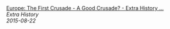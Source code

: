 <!--2024-07-21 00:21:39-->
<div class="yb">
  <a class="nodecor" href="/index.html?istoriya/europe_the_first_crusade_-_a_good_crusade_-_extra_history_-_part_3">
    <img class="preview" data-videoid="pI5_idvxm18" src="https://i.ytimg.com/vi/pI5_idvxm18/hqdefault.jpg" align="middle" alt="">
  </a>
  <div class="inlbl text">
    <a class="nodecor" href="/index.html?istoriya/europe_the_first_crusade_-_a_good_crusade_-_extra_history_-_part_3">Europe: The First Crusade - A Good Crusade? - Extra History ...</a><br>
    <i class="smaller2">Extra History</i><br>
    <i class="smaller3">2015-08-22</i>
  </div>
</div>
